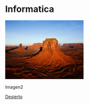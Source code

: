 # Informatica
<img src="https://github.com/aJosue12/Informatica/blob/main/directorio/Desert.jpg?raw=true" alt="Desert.jpg" width="50%"/>




Imagen2 

[Desierto](https://github.com/aJosue12/Informatica/blob/main/directorio/Desert.jpg?raw=true)
